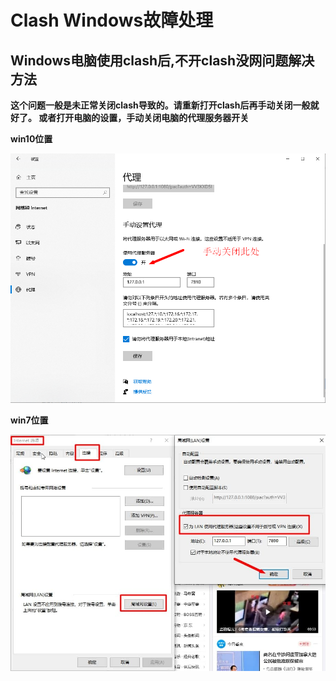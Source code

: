 # Clash Windows故障处理

## Windows电脑使用clash后,不开clash没网问题解决方法

**这个问题一般是未正常关闭clash导致的。请重新打开clash后再手动关闭一般就好了。 或者打开电脑的设置，手动关闭电脑的代理服务器开关**

**win10位置**

![](<../.gitbook/assets/image (56).png>)

**win7位置**

![](<../.gitbook/assets/image (60) (1).png>)
